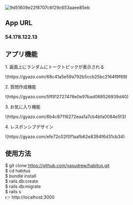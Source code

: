 
![9d51609e22f8707c6f29c653aaee85eb](https://user-images.githubusercontent.com/63987719/84096992-43c68780-aa3e-11ea-890b-0dda20486298.png)

## App URL

### 54.178.122.13

## アプリ機能
<p>1. 画面上にランダムにトークトピックが表示される</p>
!(https://gyazo.com/68c41a5e59a792b5ccb25bc2164f9f69)

<p>2. 質問作成機能</p>
!(https://gyazo.com/5ff912727478e0e97bad068526939d40)

<p>3. お気に入り機能</p>
!(https://gyazo.com/6b4c87116272eaa1a7cb4bfa0084e5f3)

<p>4. レスポンシブデザイン</p>
!(https://gyazo.com/efe72c02f0f1aafb62e8394f6d31cb34)

## 使用方法
$ git clone https://github.com/yasudrew/habitus.git<br>
$ cd habitus<br>
$ bundle install<br>
$ rails db:create<br>
$ rails db:migrate<br>
$ rails s<br>
👉 http://localhost:3000



